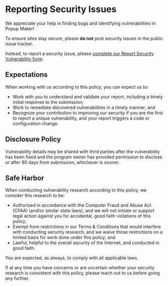 # Reporting Security Issues
We appreciate your help in finding bugs and identifying vulnerabilities in Popup Maker! 

To ensure sites stay secure, please **do not** post security issues in the public issue tracker.

Instead, to report a security issue, please [complete our Report Security Vulnerability form](https://wppopupmaker.com/report-security-vulnerability/).

## Expectations
When working with us according to this policy, you can expect us to:

* Work with you to understand and validate your report, including a timely initial response to the submission;
* Work to remediate discovered vulnerabilities in a timely manner; and
* Recognize your contribution to improving our security if you are the first to report a unique vulnerability, and your report triggers a code or configuration change.

## Disclosure Policy
Vulnerability details may be shared with third parties after the vulnerability has been fixed and the program owner has provided permission to disclose or after 90 days from submission, whichever is sooner.

## Safe Harbor
When conducting vulnerability research according to this policy, we consider this research to be:

* Authorized in accordance with the Computer Fraud and Abuse Act (CFAA) (and/or similar state laws), and we will not initiate or support legal action against you for accidental, good faith violations of this policy;
* Exempt from restrictions in our Terms & Conditions that would interfere with conducting security research, and we waive those restrictions on a limited basis for work done under this policy; and
* Lawful, helpful to the overall security of the Internet, and conducted in good faith.

You are expected, as always, to comply with all applicable laws.

If at any time you have concerns or are uncertain whether your security research is consistent with this policy, please reach out to us before going any further.
